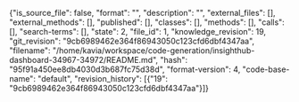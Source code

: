 {"is_source_file": false, "format": "", "description": "", "external_files": [], "external_methods": [], "published": [], "classes": [], "methods": [], "calls": [], "search-terms": [], "state": 2, "file_id": 1, "knowledge_revision": 19, "git_revision": "9cb6989462e364f86943050c123cfd6dbf4347aa", "filename": "/home/kavia/workspace/code-generation/insighthub-dashboard-34967-34972/README.md", "hash": "95f91a450ee8db4030d3b687fc75d38d", "format-version": 4, "code-base-name": "default", "revision_history": [{"19": "9cb6989462e364f86943050c123cfd6dbf4347aa"}]}